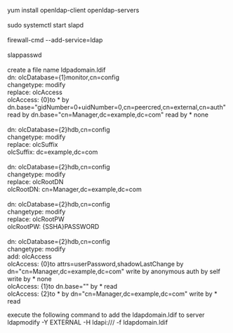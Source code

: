 yum install openldap-client openldap-servers<br>
<br>
sudo systemctl start slapd<br>
<br>
firewall-cmd --add-service=ldap<br>
<br>
slappasswd<br>
<br>
create a file name ldpadomain.ldif<br>
dn: olcDatabase={1}monitor,cn=config<br>
changetype: modify<br>
replace: olcAccess<br>
olcAccess: {0}to * by dn.base="gidNumber=0+uidNumber=0,cn=peercred,cn=external,cn=auth"
  read by dn.base="cn=Manager,dc=example,dc=com" read by * none<br>
<br>
dn: olcDatabase={2}hdb,cn=config<br>
changetype: modify<br>
replace: olcSuffix<br>
olcSuffix: dc=example,dc=com<br>
<br>
dn: olcDatabase={2}hdb,cn=config<br>
changetype: modify<br>
replace: olcRootDN<br>
olcRootDN: cn=Manager,dc=example,dc=com<br>
<br>
dn: olcDatabase={2}hdb,cn=config<br>
changetype: modify<br>
replace: olcRootPW<br>
olcRootPW: {SSHA}PASSWORD<br>
<br>
dn: olcDatabase={2}hdb,cn=config<br>
changetype: modify<br>
add: olcAccess<br>
olcAccess: {0}to attrs=userPassword,shadowLastChange by
  dn="cn=Manager,dc=example,dc=com" write by anonymous auth by self write by * none<br>
olcAccess: {1}to dn.base="" by * read<br>
olcAccess: {2}to * by dn="cn=Manager,dc=example,dc=com" write by * read<br>


execute the following command to add the ldapdomain.ldif to server<br>
ldapmodify -Y EXTERNAL -H ldapi:/// -f ldapdomain.ldif<br>

